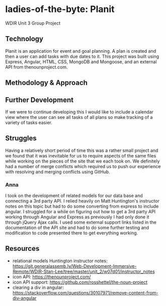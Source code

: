 # ladies-of-the-byte: Planit
WDIR Unit 3 Group Project


## Technology
Planit is an application for event and goal planning. A plan is created and then a user can add tasks with due dates to it. This project was built using Express, Angular, HTML, CSS, MongoDB and Mongoose, and an external API from thenounproject.com.


## Methodology & Approach


## Further Development
If we were to continue developing this I would like to include a calendar view where the user can see all tasks of all plans so make tracking of a variety of tasks easier.


## Struggles
Having a relatively short period of time this was a rather small project and we found that it was inevitable for us to require aspects of the same files while working on the pieces of the site that we each took on. We definitely had a number of merge conflicts which required us to push our experience with resolving and merging conflicts using GitHub.

### Anna
I took on the development of related models for our data base and connecting a 3rd party API. I relied heavily on Matt Huntington's instructor notes on this topic but had to do some converting from express to include angular. I struggled for a while on figuring out how to get a 3rd party API working through Angular and Express as previously I had only done it through jQuery Ajax calls. I used some external support links listed in the documentation of the API site and had to do some further testing and modification to code presented there to get everything working.



## Resources

- relational models Huntington instructor notes: https://git.generalassemb.ly/Web-Development-Immersive-Remote/WDIR-Stan-Lee/tree/master/unit_2/w07d01/instructor_notes
- icon API: https://thenounproject.com/
- icon API support: https://github.com/rosshettel/the-noun-project
- clearing a div in angular: https://stackoverflow.com/questions/30107971/remove-content-from-div-angular

